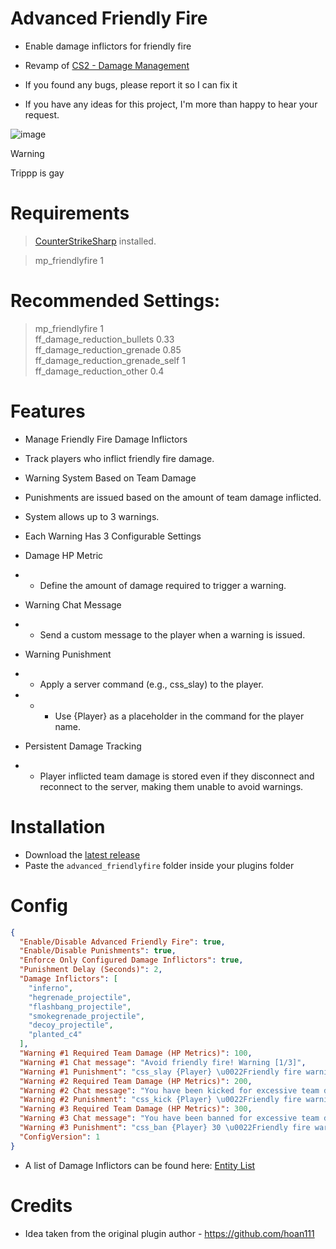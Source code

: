 # Advanced Friendly Fire 
- Enable damage inflictors for friendly fire
- Revamp of [CS2 - Damage Management](https://github.com/hoan111/CS2-DamageManagement)

- If you found any bugs, please report it so I can fix it
- If you have any ideas for this project, I'm more than happy to hear your request.

![image](https://github.com/user-attachments/assets/fbd0632d-283a-4204-a763-89bb927e4624)
> [!WARNING]
> Trippp is gay

# Requirements
> [CounterStrikeSharp](https://docs.cssharp.dev/) installed.

> mp_friendlyfire 1
# Recommended Settings:
> mp_friendlyfire 1  \
> ff_damage_reduction_bullets 0.33  \
> ff_damage_reduction_grenade 0.85  \
> ff_damage_reduction_grenade_self 1  \
> ff_damage_reduction_other 0.4

# Features
- Manage Friendly Fire Damage Inflictors

- Track players who inflict friendly fire damage.
- Warning System Based on Team Damage

- Punishments are issued based on the amount of team damage inflicted.
- System allows up to 3 warnings.
- Each Warning Has 3 Configurable Settings

- Damage HP Metric
- - Define the amount of damage required to trigger a warning.
- Warning Chat Message
- - Send a custom message to the player when a warning is issued.
- Warning Punishment
- - Apply a server command (e.g., css_slay) to the player.
- - - Use {Player} as a placeholder in the command for the player name.
- Persistent Damage Tracking
- - Player inflicted team damage is stored even if they disconnect and reconnect to the server, making them unable to avoid warnings.

# Installation
- Download the [latest release](https://github.com/phara1/advanced-ff-cs2/releases)
- Paste the ```advanced_friendlyfire``` folder inside your plugins folder

# Config
```json
{
  "Enable/Disable Advanced Friendly Fire": true,
  "Enable/Disable Punishments": true,
  "Enforce Only Configured Damage Inflictors": true,
  "Punishment Delay (Seconds)": 2,
  "Damage Inflictors": [
    "inferno",
    "hegrenade_projectile",
    "flashbang_projectile",
    "smokegrenade_projectile",
    "decoy_projectile",
    "planted_c4"
  ],
  "Warning #1 Required Team Damage (HP Metrics)": 100,
  "Warning #1 Chat message": "Avoid friendly fire! Warning [1/3]",
  "Warning #1 Punishment": "css_slay {Player} \u0022Friendly fire warning [1/3]\u0022",
  "Warning #2 Required Team Damage (HP Metrics)": 200,
  "Warning #2 Chat message": "You have been kicked for excessive team damage!",
  "Warning #2 Punishment": "css_kick {Player} \u0022Friendly fire warning [2/3]\u0022",
  "Warning #3 Required Team Damage (HP Metrics)": 300,
  "Warning #3 Chat message": "You have been banned for excessive team damage!",
  "Warning #3 Punishment": "css_ban {Player} 30 \u0022Friendly fire warning [3/3]\u0022",
  "ConfigVersion": 1
}
```
- A list of Damage Inflictors can be found here: [Entity List](https://cs2.poggu.me/dumped-data/entity-list/)

# Credits
- Idea taken from the original plugin author - https://github.com/hoan111
